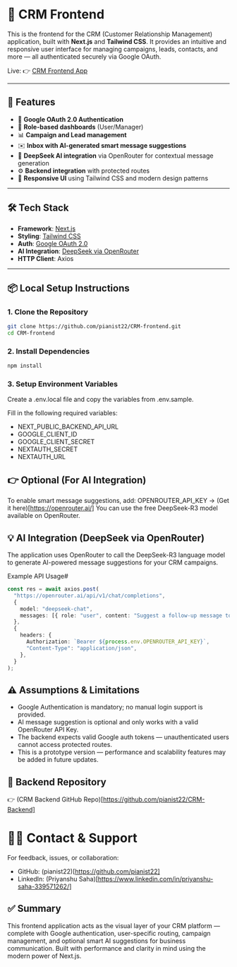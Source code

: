 # 🎯 CRM Frontend

This is the frontend for the CRM (Customer Relationship Management) application, built with **Next.js** and **Tailwind CSS**. It provides an intuitive and responsive user interface for managing campaigns, leads, contacts, and more — all authenticated securely via Google OAuth.

Live: 👉 [CRM Frontend App](https://crm-frontend-one-chi.vercel.app/)

---

## 🚀 Features

- 🔐 **Google OAuth 2.0 Authentication**
- 👤 **Role-based dashboards** (User/Manager)
- 📊 **Campaign and Lead management**
- ✉️ **Inbox with AI-generated smart message suggestions**
- 💬 **DeepSeek AI integration** via OpenRouter for contextual message generation
- ⚙️ **Backend integration** with protected routes
- 🧭 **Responsive UI** using Tailwind CSS and modern design patterns

---

## 🛠️ Tech Stack

- **Framework**: [Next.js](https://nextjs.org/)
- **Styling**: [Tailwind CSS](https://tailwindcss.com/)
- **Auth**: [Google OAuth 2.0](https://developers.google.com/identity)
- **AI Integration**: [DeepSeek via OpenRouter](https://openrouter.ai/)
- **HTTP Client**: Axios

---

## 📦 Local Setup Instructions

### 1. Clone the Repository

```bash
git clone https://github.com/pianist22/CRM-frontend.git
cd CRM-frontend
```

### 2. Install Dependencies
```bash
npm install
```
### 3. Setup Environment Variables
Create a .env.local file and copy the variables from .env.sample.

Fill in the following required variables:
- NEXT_PUBLIC_BACKEND_API_URL
- GOOGLE_CLIENT_ID
- GOOGLE_CLIENT_SECRET
- NEXTAUTH_SECRET
- NEXTAUTH_URL

## 👉 Optional (For AI Integration)

To enable smart message suggestions, add:
OPENROUTER_API_KEY → (Get it here)[https://openrouter.ai/]
You can use the free DeepSeek-R3 model available on OpenRouter.

## 💡 AI Integration (DeepSeek via OpenRouter)
The application uses OpenRouter to call the DeepSeek-R3 language model to generate AI-powered message suggestions for your CRM campaigns.

Example API Usage#
```ts
const res = await axios.post(
  "https://openrouter.ai/api/v1/chat/completions",
  {
    model: "deepseek-chat",
    messages: [{ role: "user", content: "Suggest a follow-up message to a lead." }],
  },
  {
    headers: {
      Authorization: `Bearer ${process.env.OPENROUTER_API_KEY}`,
      "Content-Type": "application/json",
    },
  }
);
```

## ⚠️ Assumptions & Limitations

- Google Authentication is mandatory; no manual login support is provided.
- AI message suggestion is optional and only works with a valid OpenRouter API Key.
- The backend expects valid Google auth tokens — unauthenticated users cannot access protected routes.
- This is a prototype version — performance and scalability features may be added in future updates.

## 🔗 Backend Repository
👉 (CRM Backend GitHub Repo)[https://github.com/pianist22/CRM-Backend]

# 🧑‍💼 Contact & Support
For feedback, issues, or collaboration:
- GitHub: (pianist22)[https://github.com/pianist22]
- LinkedIn: (Priyanshu Saha)[https://www.linkedin.com/in/priyanshu-saha-339571262/]


## ✅ Summary
This frontend application acts as the visual layer of your CRM platform — complete with Google authentication, user-specific routing, campaign management, and optional smart AI suggestions for business communication. Built with performance and clarity in mind using the modern power of Next.js.






